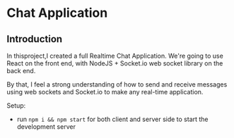# Chat Application


## Introduction

In thisproject,I created a full Realtime Chat Application. We're going to use  React on the front end, with NodeJS + Socket.io web socket library on the back end. 

By that, I feel a strong understanding of how to send and receive messages using web sockets and Socket.io to make any real-time application.



Setup:
- run ```npm i && npm start``` for both client and server side to start the development server
